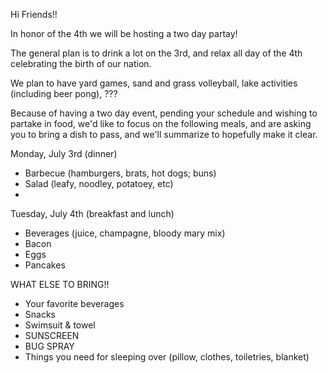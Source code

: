 Hi Friends!!

In honor of the 4th we will be hosting a two day partay!

The general plan is to drink a lot on the 3rd, and relax all day of the 4th celebrating the birth of our nation.

We plan to have yard games, sand and grass volleyball, lake activities (including beer pong), ???

Because of having a two day event, pending your schedule and wishing to partake in food, we'd like to focus on the following meals, and are asking you to bring a dish to pass, and we'll summarize to hopefully make it clear.

Monday, July 3rd (dinner)
- Barbecue (hamburgers, brats, hot dogs; buns)
- Salad (leafy, noodley, potatoey, etc)
- 

Tuesday, July 4th (breakfast and lunch)
- Beverages (juice, champagne, bloody mary mix)
- Bacon
- Eggs
- Pancakes



WHAT ELSE TO BRING!!
- Your favorite beverages
- Snacks
- Swimsuit & towel
- SUNSCREEN
- BUG SPRAY
- Things you need for sleeping over (pillow, clothes, toiletries, blanket)